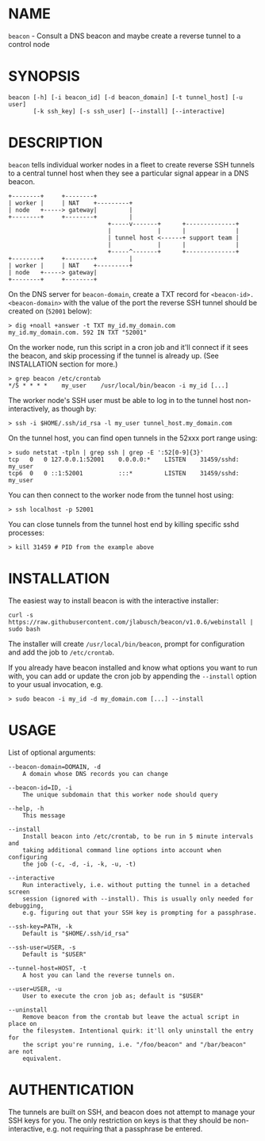 # NAME

`beacon` - Consult a DNS beacon and maybe create a reverse tunnel to a control node

# SYNOPSIS

    beacon [-h] [-i beacon_id] [-d beacon_domain] [-t tunnel_host] [-u user]
           [-k ssh_key] [-s ssh_user] [--install] [--interactive]

# DESCRIPTION

`beacon` tells individual worker nodes in a fleet to create reverse SSH tunnels to
a central tunnel host when they see a particular signal appear in a DNS beacon.

    +--------+     +--------+
    | worker |     | NAT    +---------+
    | node   +-----> gateway|         |
    +--------+     +--------+         |
                                +-----v-------+      +--------------+
                                |             |      |              |
                                | tunnel host <------+ support team |
                                |             |      |              |
                                +-----^-------+      +--------------+
    +--------+     +--------+         |
    | worker |     | NAT    +---------+
    | node   +-----> gateway|
    +--------+     +--------+

On the DNS server for `beacon-domain`, create a TXT record for
`<beacon-id>.<beacon-domain>` with the value of the port the reverse SSH
tunnel should be created on (`52001` below):

    > dig +noall +answer -t TXT my_id.my_domain.com
    my_id.my_domain.com. 592 IN TXT "52001"

On the worker node, run this script in a cron job and it'll connect if it sees
the beacon, and skip processing if the tunnel is already up. (See INSTALLATION
section for more.)

    > grep beacon /etc/crontab
    */5 * * * *    my_user    /usr/local/bin/beacon -i my_id [...]

The worker node's SSH user must be able to log in to the tunnel host non-interactively, as though by:

    > ssh -i $HOME/.ssh/id_rsa -l my_user tunnel_host.my_domain.com

On the tunnel host, you can find open tunnels in the 52xxx port range using:

    > sudo netstat -tpln | grep ssh | grep -E ':52[0-9]{3}'
    tcp   0   0 127.0.0.1:52001    0.0.0.0:*    LISTEN    31459/sshd: my_user
    tcp6  0   0 ::1:52001          :::*         LISTEN    31459/sshd: my_user

You can then connect to the worker node from the tunnel host using:

    > ssh localhost -p 52001

You can close tunnels from the tunnel host end by killing specific sshd processes:

    > kill 31459 # PID from the example above

# INSTALLATION

The easiest way to install beacon is with the interactive installer:

    curl -s https://raw.githubusercontent.com/jlabusch/beacon/v1.0.6/webinstall | sudo bash

The installer will create `/usr/local/bin/beacon`, prompt for configuration and
add the job to `/etc/crontab`.

If you already have beacon installed and know what options you want to run with,
you can add or update the cron job by appending the `--install` option to your
usual invocation, e.g.

    > sudo beacon -i my_id -d my_domain.com [...] --install

# USAGE

List of optional arguments:

    --beacon-domain=DOMAIN, -d
        A domain whose DNS records you can change

    --beacon-id=ID, -i
        The unique subdomain that this worker node should query

    --help, -h
        This message

    --install
        Install beacon into /etc/crontab, to be run in 5 minute intervals and
        taking additional command line options into account when configuring
        the job (-c, -d, -i, -k, -u, -t)

    --interactive
        Run interactively, i.e. without putting the tunnel in a detached screen
        session (ignored with --install). This is usually only needed for debugging,
        e.g. figuring out that your SSH key is prompting for a passphrase.

    --ssh-key=PATH, -k
        Default is "$HOME/.ssh/id_rsa"

    --ssh-user=USER, -s
        Default is "$USER"

    --tunnel-host=HOST, -t
        A host you can land the reverse tunnels on.

    --user=USER, -u
        User to execute the cron job as; default is "$USER"

    --uninstall
        Remove beacon from the crontab but leave the actual script in place on
        the filesystem. Intentional quirk: it'll only uninstall the entry for
        the script you're running, i.e. "/foo/beacon" and "/bar/beacon" are not
        equivalent.

# AUTHENTICATION

The tunnels are built on SSH, and beacon does not attempt to manage your SSH keys
for you. The only restriction on keys is that they should be non-interactive,
e.g. not requiring that a passphrase be entered.
